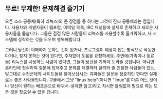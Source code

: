 

<div id="corps">

<h2>﻿무료! 무제한! 문제해결 즐기기</h2>

오픈 소스 공동체(특히 리눅스)의 큰 장점들 중 하나는 그것이 진짜 공동체라는 점입니다. 사용자와 개발자들이 웹포럼, 이메일 목록, IRC 채널들에 실제로 존재하고 새로운 사용자들을 돕습니다. 그들은 점점 많은 사람들이 리눅스를 사용할수록 즐거워하고, 새 시스템에 정착하는 것을 도우며 행복해합니다.

그러니 당신이 이해하지 못하는 것이 있거나, 프로그램이 예상치 않는 방식으로 작동한다거나, 찾지 못하는 것이 있다면, 주저없이 도움을  요청하세요. 주변에(가족이나 동료들) 리눅스를 사용하는 사람이 있다면, 그들이 당신을 기꺼이 도와줄 것입니다. 아니면 온라인에 접속하여 질문에 답해주고 문제를 해결하러 달려와 줄 친절한 사람들이 있는, 말그대로 수천군데의 사이트들을 찾아보십시오: 괴짜들은 질문을 정중히만 한다면 실제로는 좋은 사람들입니다. 구글에서 그냥 "linux help"(아니면 "linux"를 다른 어느 것이나 당신이 원하는 배포본으로 바꿔서-설치편 참고)라고 치시면 틀림없이 필요로 하는 모든 것을 찾으실 수 있을 겁니다.

</div>


